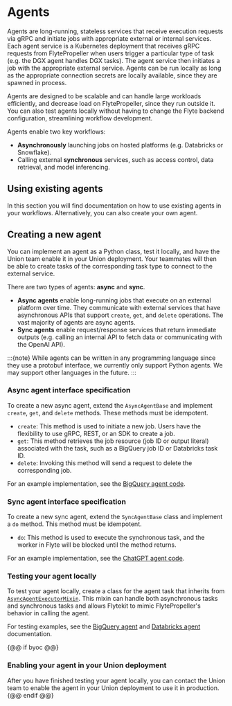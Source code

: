# Agents

Agents are long-running, stateless services that receive execution requests via gRPC and initiate jobs with appropriate external or internal services.
Each agent service is a Kubernetes deployment that receives gRPC requests from FlytePropeller when users trigger a particular type of task (e.g. the DGX agent handles DGX tasks).
The agent service then initiates a job with the appropriate external service. Agents can be run locally as long as the appropriate connection secrets are locally available, since they are spawned in process.

Agents are designed to be scalable and can handle large workloads efficiently, and decrease load on FlytePropeller, since they run outside it.
You can also test agents locally without having to change the Flyte backend configuration, streamlining workflow development.

Agents enable two key workflows:

* **Asynchronously** launching jobs on hosted platforms (e.g. Databricks or Snowflake).
* Calling external **synchronous** services, such as access control, data retrieval, and model inferencing.

## Using existing agents

In this section you will find documentation on how to use existing agents in your workflows.
Alternatively, you can also create your own agent.

## Creating a new agent

You can implement an agent as a Python class, test it locally, and have the Union team enable it in your Union deployment.
Your teammates will then be able to create tasks of the corresponding task type to connect to the external service.

There are two types of agents: **async** and **sync**.
* **Async agents** enable long-running jobs that execute on an external platform over time.
  They communicate with external services that have asynchronous APIs that support `create`, `get`, and `delete` operations.
  The vast majority of agents are async agents.
* **Sync agents** enable request/response services that return immediate outputs (e.g. calling an internal API to fetch data or communicating with the OpenAI API).

:::{note}
While agents can be written in any programming language since they use a protobuf interface, we currently only support Python agents. We may support other languages in the future.
:::

### Async agent interface specification

To create a new async agent, extend the `AsyncAgentBase` and implement `create`, `get`, and `delete` methods. These methods must be idempotent.

- `create`: This method is used to initiate a new job. Users have the flexibility to use gRPC, REST, or an SDK to create a job.
- `get`: This method retrieves the job resource (job ID or output literal) associated with the task, such as a BigQuery job ID or Databricks task ID.
- `delete`: Invoking this method will send a request to delete the corresponding job.

For an example implementation, see the [BigQuery agent code](https://github.com/flyteorg/flytekit/blob/master/plugins/flytekit-bigquery/flytekitplugins/bigquery/agent.py).

### Sync agent interface specification

To create a new sync agent, extend the `SyncAgentBase` class and implement a `do` method. This method must be idempotent.

- `do`: This method is used to execute the synchronous task, and the worker in Flyte will be blocked until the method returns.

For an example implementation, see the [ChatGPT agent code](https://github.com/flyteorg/flytekit/blob/master/plugins/flytekit-openai/flytekitplugins/openai/chatgpt/agent.py).

### Testing your agent locally

To test your agent locally, create a class for the agent task that inherits from [`AsyncAgentExecutorMixin`](https://github.com/flyteorg/flytekit/blob/f99d50e4c71a77b8f1c9f8e0fe7aa402e1d1b910/flytekit/extend/backend/base_agent.py#L316). This mixin can handle both asynchronous tasks and synchronous tasks and allows Flytekit to mimic FlytePropeller's behavior in calling the agent.

For testing examples, see the [BigQuery agent](./bigquery-agent/index.md#local-testing) and [Databricks agent](./databricks-agent/index.md#local-testing) documentation.

{@@ if byoc @@}
### Enabling your agent in your Union deployment

After you have finished testing your agent locally, you can contact the Union team to enable the agent in your Union deployment to use it in production.
{@@ endif @@}